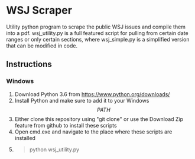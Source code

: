 # WSJ Scraper
Utility python program to scrape the public WSJ issues and compile them into a pdf. wsj_utility.py is a full featured script for pulling from certain date ranges or only certain sections, where wsj_simple.py is a simplified version that can be modified in code.

## Instructions

### Windows
1. Download Python 3.6 from https://www.python.org/downloads/
2. Install Python and make sure to add it to your Windows $$PATH$$
3. Either clone this repository using "git clone" or use the Download Zip feature from github to install these scripts
3. Open cmd.exe and navigate to the place where these scripts are installed
4. >python wsj_utility.py

